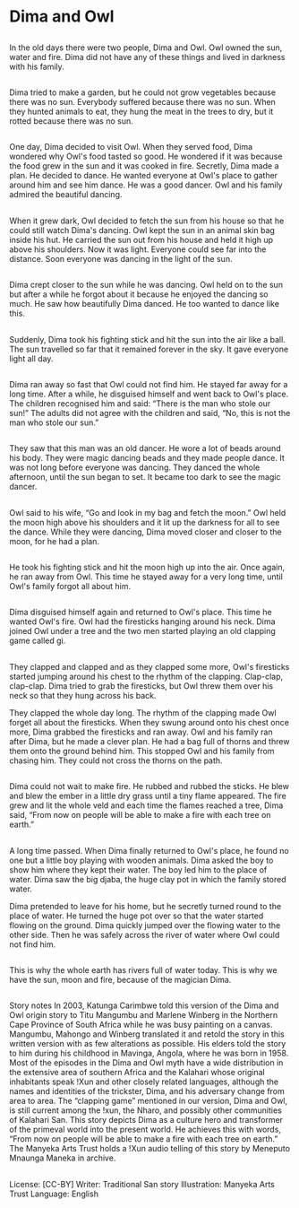 # Dima and Owl

##
In the old days there were two
people, Dima and Owl.
Owl owned the sun, water and fire.
Dima did not have any of these
things and lived in darkness with his
family.

##
Dima tried to make a garden, but
he could not grow vegetables
because there was no sun.
Everybody suffered because there
was no sun.
When they hunted animals to eat,
they hung the meat in the trees to
dry, but it rotted because there was
no sun.

##
One day, Dima decided to visit Owl.
When they served food, Dima
wondered why Owl's food tasted so
good. He wondered if it was
because the food grew in the sun
and it was cooked in fire.
Secretly, Dima made a plan. He
decided to dance. He wanted
everyone at Owl's place to gather
around him and see him dance. He
was a good dancer. Owl and his
family admired the beautiful
dancing.

##
When it grew dark, Owl decided to
fetch the sun from his house so that
he could still watch Dima's dancing.
Owl kept the sun in an animal skin
bag inside his hut. He carried the
sun out from his house and held it
high up above his shoulders.
Now it was light. Everyone could
see far into the distance. Soon
everyone was dancing in the light of
the sun.

##
Dima crept closer to the sun while
he was dancing. Owl held on to the
sun but after a while he forgot
about it because he enjoyed the
dancing so much. He saw how
beautifully Dima danced. He too
wanted to dance like this.

##
Suddenly, Dima took his fighting
stick and hit the sun into the air
like a ball. The sun travelled so far
that it remained forever in the sky.
It gave everyone light all day.

##
Dima ran away so fast that Owl
could not find him.
He stayed far away for a long time.
After a while, he disguised himself
and went back to Owl's place.
The children recognised him and
said:
“There is the man who stole our
sun!”
The adults did not agree with the
children and said,
“No, this is not the man who stole
our sun.”

##
They saw that this man was an old
dancer. He wore a lot of beads
around his body. They were magic
dancing beads and they made
people dance.
It was not long before everyone was
dancing. They danced the whole
afternoon, until the sun began to
set. It became too dark to see the
magic dancer.

##
Owl said to his wife, “Go and look in
my bag and fetch the moon.”
Owl held the moon high above his
shoulders and it lit up the darkness
for all to see the dance. While they
were dancing, Dima moved closer
and closer to the moon, for he had
a plan.

##
He took his fighting stick and hit the
moon high up into the air. Once
again, he ran away from Owl. This
time he stayed away for a very long
time, until Owl's family forgot all
about him.

##
Dima disguised himself again and
returned to Owl's place.
This time he wanted Owl's fire. Owl
had the firesticks hanging around
his neck.
Dima joined Owl under a tree and
the two men started playing an old
clapping game called gi.

##
They clapped and clapped and as
they clapped some more, Owl's
firesticks started jumping around
his chest to the rhythm of the
clapping. Clap-clap, clap-clap.
Dima tried to grab the firesticks, but
Owl threw them over his neck so
that they hung across his back.

They clapped the whole day long. The rhythm of the clapping
made Owl forget all about the firesticks.
When they swung around onto his chest once more, Dima grabbed
the firesticks and ran away.
Owl and his family ran after Dima, but he made a clever plan. He
had a bag full of thorns and threw them onto the ground behind
him. This stopped Owl and his family from chasing him. They could
not cross the thorns on the path.

##
Dima could not wait to make fire.
He rubbed and rubbed the sticks.
He blew and blew the ember in a
little dry grass until a tiny flame
appeared. The fire grew and lit the
whole veld and each time the
flames reached a tree, Dima said,
“From now on people will be able to
make a fire with each tree on
earth.”

##
A long time passed. When Dima
finally returned to Owl's place, he
found no one but a little boy playing
with wooden animals.
Dima asked the boy to show him
where they kept their water. The
boy led him to the place of water.
Dima saw the big djaba, the huge
clay pot in which the family stored
water.

Dima pretended to leave for his home, but he secretly turned
round to the place of water. He turned the huge pot over so that
the water started flowing on the ground.
Dima quickly jumped over the flowing water to the other side.
Then he was safely across the river of water where Owl could not
find him.

##
This is why the whole earth has
rivers full of water today.
This is why we have the sun, moon
and fire, because of the magician
Dima.

##
Story notes
In 2003, Katunga Carimbwe told this version of the Dima and Owl
origin story to Titu Mangumbu and Marlene Winberg in the
Northern Cape Province of South Africa while he was busy painting
on a canvas. Mangumbu, Mahongo and Winberg translated it and
retold the story in this written version with as few alterations as
possible. His elders told the story to him during his childhood in
Mavinga, Angola, where he was born in 1958.
Most of the episodes in the Dima and Owl myth have a wide
distribution in the extensive area of southern Africa and the
Kalahari whose original inhabitants speak !Xun and other closely
related languages, although the names and identities of the
trickster, Dima, and his adversary change from area to area.
The “clapping game” mentioned in our version, Dima and Owl, is
still current among the !xun, the Nharo, and possibly other
communities of Kalahari San. This story depicts Dima as a culture
hero and transformer of the primeval world into the present world.
He achieves this with words, “From now on people will be able to
make a fire with each tree on earth.”
The Manyeka Arts Trust holds a !Xun audio telling of this story by
Meneputo Mnaunga Maneka in archive.

##
License: [CC-BY]
Writer: Traditional San story
Illustration: Manyeka Arts Trust
Language: English
